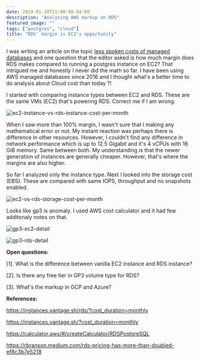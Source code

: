 ```yaml
---
date: 2024-01-20T21:00:08-04:00
description: "Analyzing AWS markup on RDS"
featured_image: ""
tags: ["postgres", "cloud"]
title: "RDS' margin is EC2's opportunity"
---
```


I was writing an article on the topic [less spoken costs of managed databases](https://www.infoq.com/articles/managed-relational-databases-costs/) and one question that the editor asked is how much margin does RDS makes compared to running a postgres instance on EC2? That intrigued me and honestly I never did the math so far. I have been using AWS managed databases since 2016 and I thought what's a better time to do analysis about Cloud cost than today ?!

I started with comparing instance types between EC2 and RDS. These are the same VMs (EC2) that's powering RDS. Correct me if I am wrong.

![ec2-instance-vs-rds-instance-cost-per-month](/images/ec2-vs-rds-cost-per-month.png)

When I saw more than 100% margin, I wasn't sure that I making any mathematical error or not. My instant reaction was perhaps there is difference in other resources. However, I couldn't find any difference in network performance which is up to 12.5 Gigabit and it's 4 vCPUs with 16 GiB memory. Same between both. My understanding is that the newer generation of instances are generally cheaper. However, that's where the margins are also higher.

So far I analyzed only the instance type. Next I looked into the storage cost (EBS). These are compared with same IOPS, throughput and no snapshots enabled. 

![ec2-vs-rds-storage-cost-per-month](/images/ec2-vs-rds-storage-cost.png)

Looks like gp3 is anomaly. I used AWS cost calculator and it had few additonaly notes on that. 

![gp3-ec2-detail](/images/gp3-ec2-detail.png)

![gp3-rds-detail](/images/gp3-rds-detail.png)

**Open questions:**

[1]. What is the difference between vanilla EC2 instance and RDS instance?

[2]. Is there any free tier in GP3 volume type for RDS?

[3]. What's the markup in GCP and Azure?

**References:**

https://instances.vantage.sh/rds/?cost_duration=monthly

https://instances.vantage.sh/?cost_duration=monthly

https://calculator.aws/#/createCalculator/RDSPostgreSQL

https://rbranson.medium.com/rds-pricing-has-more-than-doubled-ef8c3b7e5218

